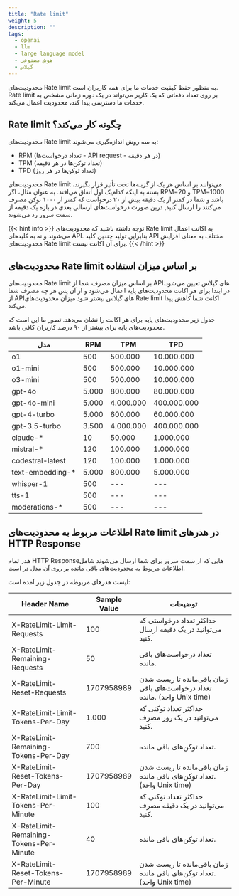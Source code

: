 ```yaml
---
title: "Rate limit"
weight: 5
description: ""
tags:
  - openai
  - llm
  - large language model
  - هوش مصنوعی
  - گیلاس
---
```


محدودیت‌های Rate limit به منظور حفظ کیفیت خدمات ما برای همه کاربران است. Rate limit بر روی تعداد دفعاتی که یک کاربر می‌تواند در یک دوره زمانی مشخص به خدمات ما دسترسی پیدا کند، محدودیت اعمال می‌کند.

## Rate limit چگونه کار می‌کند؟

محدودیت‌های Rate limit به سه روش اندازه‌گیری می‌شوند:

- RPM (تعداد درخواست‌ها - API request - در هر دقیقه)
- TPM (تعداد توکن‌ها در هر دقیقه)
- TPD (تعداد توکن‌ها در هر روز)

محدودیت‌های Rate limit می‌توانند بر اساس هر یک از گزینه‌ها تحت تأثیر قرار بگیرند، بسته به اینکه کدام‌یک اول اتفاق می‌افتد. به عنوان مثال، اگر RPM=20 و TPM=1000 باشد و شما در کمتر از یک دقیقه بیش از ۲۰ درخواست که کمتر از ۱۰۰۰ توکن مصرف می‌کنند را ارسال کنید, درین صورت درخواست‌های ارسالی بعدی در بازه یک دقیقه از سمت سرور رد می‌شوند.

{{< hint info >}}
توجه داشته باشید که محدودیت‌های Rate limit به اکانت اعمال می‌شوند و نه به کلیدهای API. بنابراین تولید چندین کلید API مختلف به معنای افزایش محدودیت‌های Rate limit برای آن اکانت نیست. {{< /hint >}}

## محدودیت‌های Rate limit بر اساس میزان استفاده

محدودیت‌های Rate limit بر اساس میزان مصرف شما از APIهای گیلاس تعیین می‌شود.
در ابتدا برای هر اکانت محدودیت‌های پایه اعمال می‌شود و از آن پس هر چه مصرف شما از APIهای گیلاس بیشتر شود میزان محدودیت‌های Rate limit اکانت شما کاهش پیدا می‌کند.

جدول زیر محدودیت‌های پایه برای هر اکانت را نشان می‌دهد. تصور ما این است که محدودیت‌های پایه برای بیشتر از ۹۰ درصد کاربران کافی باشد.

| مدل               | RPM   | TPM       | TPD         |
| ----------------- | ----- | --------- | ----------- |
| o1                | 500   | 500.000   | 10.000.000  |
| o1-mini           | 500   | 500.000   | 10.000.000  |
| o3-mini           | 500   | 500.000   | 10.000.000  |
| gpt-4o            | 5.000 | 800.000   | 80.000.000  |
| gpt-4o-mini       | 5.000 | 4.000.000 | 400.000.000 |
| gpt-4-turbo       | 5.000 | 600.000   | 60.000.000  |
| gpt-3.5-turbo     | 3.500 | 4.000.000 | 400.000.000 |
| claude-\*         | 10    | 50.000    | 1.000.000   |
| mistral-\*        | 120   | 100.000   | 1.000.000   |
| codestral-latest  | 120   | 100.000   | 1.000.000   |
| text-embedding-\* | 5.000 | 800.000   | 5.000.000   |
| whisper-1         | 500   | ---       | ---         |
| tts-1             | 500   | ---       | ---         |
| moderations-\*    | 500   | ---       | ---         |

## اطلاعات مربوط به محدودیت‌های Rate limit در هدرهای HTTP Response

هدر تمام HTTP Responseهایی که از سمت سرور برای شما ارسال می‌شوند شامل اطلاعات مربوط به محدودیت‌های باقی مانده بر روی آن مدل در است.

لیست هدرهای مربوطه در جدول زیر آمده است:

| Header Name                             | Sample Value | توضیحات                                                                    |
| --------------------------------------- | ------------ | -------------------------------------------------------------------------- |
| X-RateLimit-Limit-Requests              | 100          | حداکثر تعداد درخواستی که می‌توانید در یک دقیقه ارسال کنید.                 |
| X-RateLimit-Remaining-Requests          | 50           | تعداد درخواست‌های باقی مانده.                                              |
| X-RateLimit-Reset-Requests              | 1707958989   | زمان باقی‌مانده تا ریست شدن تعداد درخواست‌های باقی مانده. (واحد Unix time) |
| X-RateLimit-Limit-Tokens-Per-Day        | 1.000        | حداکثر تعداد توکنی که می‌توانید در یک روز مصرف کنید.                       |
| X-RateLimit-Remaining-Tokens-Per-Day    | 700          | تعداد توکن‌های باقی مانده.                                                 |
| X-RateLimit-Reset-Tokens-Per-Day        | 1707958989   | زمان باقی‌مانده تا ریست شدن تعداد توکن‌های باقی مانده. (واحد Unix time)    |
| X-RateLimit-Limit-Tokens-Per-Minute     | 100          | حداکثر تعداد توکنی که می‌توانید در یک دقیقه مصرف کنید.                     |
| X-RateLimit-Remaining-Tokens-Per-Minute | 40           | تعداد توکن‌های باقی مانده.                                                 |
| X-RateLimit-Reset-Tokens-Per-Minute     | 1707958989   | زمان باقی‌مانده تا ریست شدن تعداد توکن‌های باقی مانده. (واحد Unix time)    |
